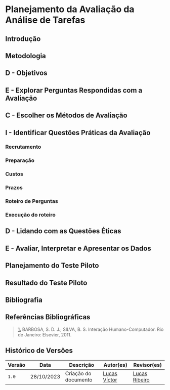 # Planejamento da Avaliação da Análise de Tarefas

## Introdução

## Metodologia

## D - Objetivos

## E - Explorar Perguntas Respondidas com a Avaliação

## C - Escolher os Métodos de Avaliação

## I - Identificar Questões Práticas da Avaliação

### Recrutamento

### Preparação

### Custos

### Prazos

### Roteiro de Perguntas

### Execução do roteiro

## D - Lidando com as Questões Éticas

## E - Avaliar, Interpretar e Apresentar os Dados

## Planejamento do Teste Piloto

## Resultado do Teste Piloto

## Bibliografia

## Referências Bibliográficas

> <a id="REF1" href="#anchor_1">1.</a> BARBOSA, S. D. J.; SILVA, B. S. Interação Humano-Computador. Rio de Janeiro: Elsevier, 2011.

## Histórico de Versões

| Versão | Data       | Descrição                                                                      | Autor(es)                                        | Revisor(es)                                      |
| ------ | ---------- | ------------------------------------------------------------------------------ | ------------------------------------------------ | ------------------------------------------------ |
| `1.0`  | 28/10/2023 | Criação do documento                                                           | [Lucas Víctor](https://github.com/Lucas13032003) | [Lucas Ribeiro](#)                               |

